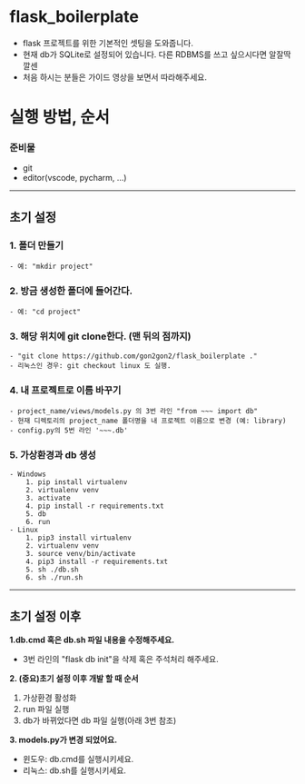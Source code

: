 # flask_boilerplate
- flask 프로젝트를 위한 기본적인 셋팅을 도와줍니다.
- 현재 db가 SQLite로 설정되어 있습니다. 다른 RDBMS를 쓰고 싶으시다면 알잘딱깔센
- 처음 하시는 분들은 가이드 영상을 보면서 따라해주세요.

# 실행 방법, 순서
### 준비물
- git
- editor(vscode, pycharm, ...)
---
## 초기 설정
### 1. 폴더 만들기
    - 예: "mkdir project"
### 2. 방금 생성한 폴더에 들어간다.
    - 예: "cd project"
### 3. 해당 위치에 git clone한다. (맨 뒤의 점까지)
    - "git clone https://github.com/gon2gon2/flask_boilerplate ."
    - 리눅스인 경우: git checkout linux 도 실행.
### 4. 내 프로젝트로 이름 바꾸기
    - project_name/views/models.py 의 3번 라인 "from ~~~ import db"
    - 현재 디렉토리의 project_name 폴더명을 내 프로젝트 이름으로 변경 (예: library)
    - config.py의 5번 라인 '~~~.db'
### 5. 가상환경과 db 생성
    - Windows
        1. pip install virtualenv
        2. virtualenv venv
        3. activate
        4. pip install -r requirements.txt
        5. db
        6. run
    - Linux
        1. pip3 install virtualenv
        2. virtualenv venv
        3. source venv/bin/activate
        4. pip3 install -r requirements.txt
        5. sh ./db.sh
        6. sh ./run.sh
---
## 초기 설정 이후
<b>1.db.cmd 혹은 db.sh 파일 내용을 수정해주세요.</b>
- 3번 라인의 "flask db init"을 삭제 혹은 주석처리 해주세요.

<b>2. (중요)초기 설정 이후 개발 할 때 순서</b>
1. 가상환경 활성화
2. run 파일 실행
3. db가 바뀌었다면 db 파일 실행(아래 3번 참조)

<b>3. models.py가 변경 되었어요.</b>
- 윈도우: db.cmd를 실행시키세요.
- 리눅스: db.sh를 실행시키세요.
